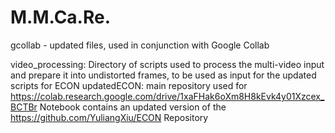 # M.M.Ca.Re.
gcollab - updated files, used in conjunction with Google Collab

video_processing:
Directory of scripts used to process the multi-video input and prepare it into undistorted frames, to be used as input for the updated scripts for ECON 
updatedECON:
main repository used for https://colab.research.google.com/drive/1xaFHak6oXm8H8kEvk4y01Xzcex_BCTBr Notebook
contains an updated version of the https://github.com/YuliangXiu/ECON Repository
